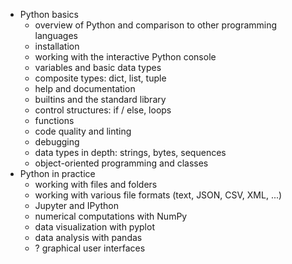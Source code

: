 - Python basics
  - overview of Python and comparison to other programming languages
  - installation
  - working with the interactive Python console
  - variables and basic data types
  - composite types: dict, list, tuple
  - help and documentation
  - builtins and the standard library
  - control structures: if / else, loops
  - functions
  - code quality and linting
  - debugging
  - data types in depth: strings, bytes, sequences
  - object-oriented programming and classes
- Python in practice
  - working with files and folders
  - working with various file formats (text, JSON, CSV, XML, ...)
  - Jupyter and IPython
  - numerical computations with NumPy
  - data visualization with pyplot
  - data analysis with pandas
  - ? graphical user interfaces
